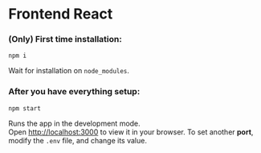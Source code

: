 # Frontend React

### (Only) First time installation:

`npm i`

Wait for installation on `node_modules`.


### After you have everything setup:

`npm start`

Runs the app in the development mode.\
Open [http://localhost:3000](http://localhost:3000) to view it in your browser.
To set another **port**, modify the `.env` file, and change its value.